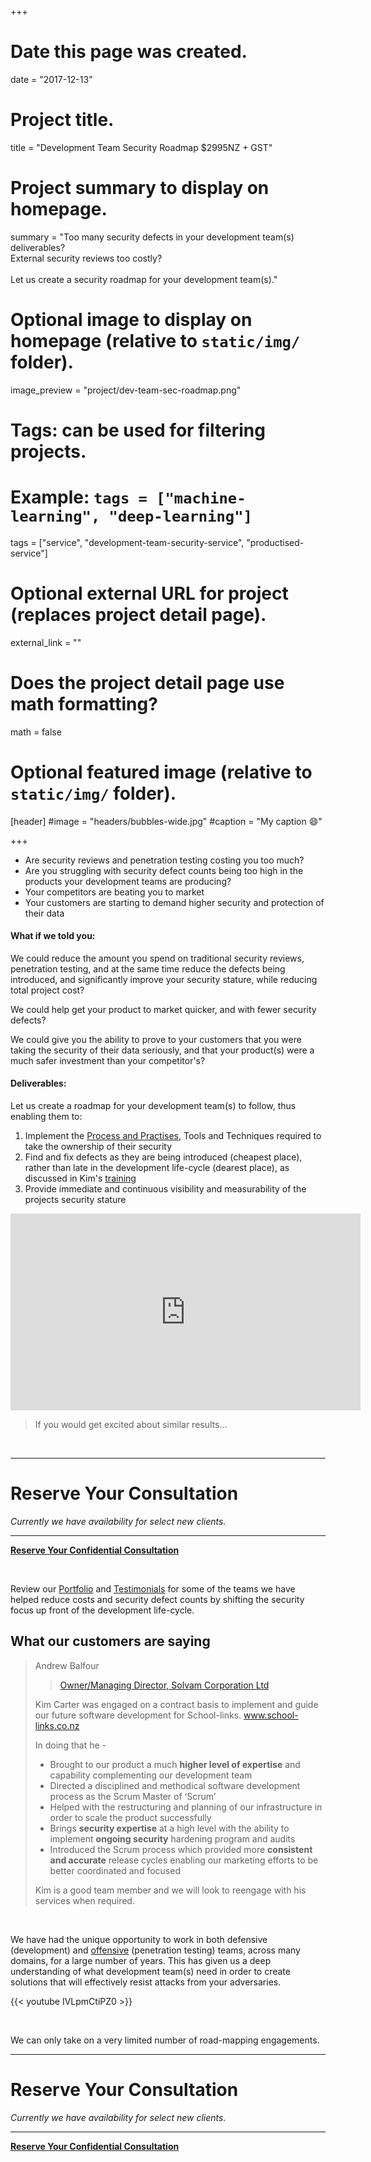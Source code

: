 +++
# Date this page was created.
date = "2017-12-13"

# Project title.
title = "Development Team Security Roadmap $2995NZ + GST"

# Project summary to display on homepage.
summary = "Too many security defects in your development team(s) deliverables?<br>External security reviews too costly? <br><br> Let us create a security roadmap for your development team(s)."

# Optional image to display on homepage (relative to `static/img/` folder).
image_preview = "project/dev-team-sec-roadmap.png"

# Tags: can be used for filtering projects.
# Example: `tags = ["machine-learning", "deep-learning"]`
tags = ["service", "development-team-security-service", "productised-service"]

# Optional external URL for project (replaces project detail page).
external_link = ""

# Does the project detail page use math formatting?
math = false

# Optional featured image (relative to `static/img/` folder).
[header]
#image = "headers/bubbles-wide.jpg"
#caption = "My caption :smile:"

+++

* Are security reviews and penetration testing costing you too much?
* Are you struggling with security defect counts being too high in the products your development teams are producing?
* Your competitors are beating you to market
* Your customers are starting to demand higher security and protection of their data

#### What if we told you:

We could reduce the amount you spend on traditional security reviews, penetration testing, and at the same time reduce the defects being introduced, and significantly improve your security stature, while reducing total project cost?

We could help get your product to market quicker, and with fewer security defects?

We could give you the ability to prove to your customers that you were taking the security of their data seriously, and that your product(s) were a much safer investment than your competitor's?

#### Deliverables:

Let us create a roadmap for your development team(s) to follow, thus enabling them to:

1. Implement the [Process and Practises](https://f0.holisticinfosecforwebdevelopers.com/chap06.html#process-and-practises-agile-development-and-practices), Tools and Techniques required to take the ownership of their security
2. Find and fix defects as they are being introduced (cheapest place), rather than late in the development life-cycle (dearest place), as discussed in Kim's [training](/project/service-development-team-security-training/)
3. Provide immediate and continuous visibility and measurability of the projects security stature

<iframe width="560" height="315" src="https://www.youtube.com/embed/ApVI7-g_wpk?start=423" frameborder="0" gesture="media" allow="encrypted-media" allowfullscreen></iframe>
<!-- {{< youtube ApVI7-g_wpk >}} -->

<br>

> If you would get excited about similar results...

<br>

---

# Reserve Your Consultation

_Currently we have availability for select new clients._

---

<a class="btn btn-primary btn-outline" href="../../#contact"><b>Reserve Your Confidential Consultation</b></a>

<br>

Review our [Portfolio](/tags/portfolio) and [Testimonials](/tags/testimonial) for some of the teams we have helped reduce costs and security defect counts by shifting the security focus up front of the development life-cycle.

## What our customers are saying

> Andrew Balfour
> 
> > [Owner/Managing Director, Solvam Corporation Ltd](/project/portfolio-schoollinks)
> 
> Kim Carter was engaged on a contract basis to implement and guide our future software development for School-links. www.school-links.co.nz
> 
> In doing that he -
> 
> * Brought to our product a much **higher level of expertise** and capability complementing our development team
> * Directed a disciplined and methodical software development process as the Scrum Master of ‘Scrum’
> * Helped with the restructuring and planning of our infrastructure in order to scale the product successfully
> * Brings **security expertise** at a high level with the ability to implement **ongoing security** hardening program and audits
> * Introduced the Scrum process which provided more **consistent and accurate** release cycles enabling our marketing efforts to be better coordinated and focused
> 
> Kim is a good team member and we will look to reengage with his services when required.

<br>

We have had the unique opportunity to work in both defensive (development) and [offensive](../../talk/nz-js-con-2017-the-art-of-exploitation/) (penetration testing) teams, across many domains, for a large number of years. This has given us a deep understanding of what development team(s) need in order to create solutions that will effectively resist attacks from your adversaries.

{{< youtube IVLpmCtiPZ0 >}}

<br>

We can only take on a very limited number of road-mapping engagements.

---

# Reserve Your Consultation

_Currently we have availability for select new clients._

---

<a class="btn btn-primary btn-outline" href="../../#contact"><b>Reserve Your Confidential Consultation</b></a>

<br>

